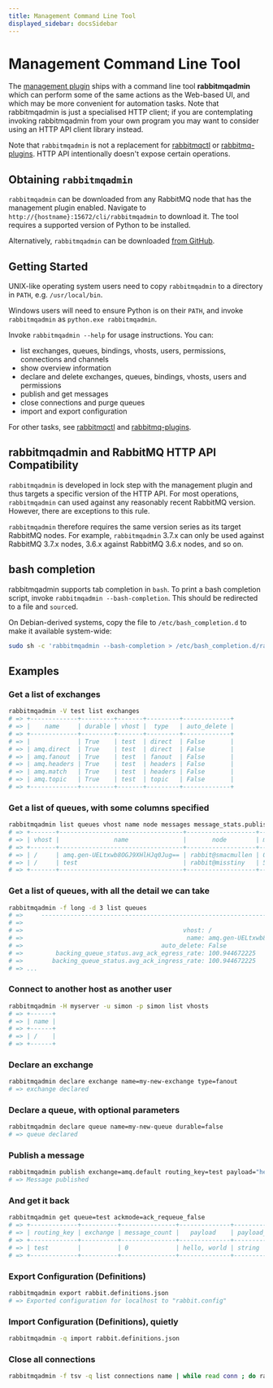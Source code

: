 ```yaml
---
title: Management Command Line Tool
displayed_sidebar: docsSidebar
---
```

<!--
Copyright (c) 2005-2025 Broadcom. All Rights Reserved. The term "Broadcom" refers to Broadcom Inc. and/or its subsidiaries.

All rights reserved. This program and the accompanying materials
are made available under the terms of the under the Apache License,
Version 2.0 (the "License”); you may not use this file except in compliance
with the License. You may obtain a copy of the License at

https://www.apache.org/licenses/LICENSE-2.0

Unless required by applicable law or agreed to in writing, software
distributed under the License is distributed on an "AS IS" BASIS,
WITHOUT WARRANTIES OR CONDITIONS OF ANY KIND, either express or implied.
See the License for the specific language governing permissions and
limitations under the License.
-->

# Management Command Line Tool

The [management plugin](./management) ships with a command line
tool **rabbitmqadmin** which can perform some of the same actions as the
Web-based UI, and which may be more convenient for automation tasks.
Note that rabbitmqadmin is just a specialised HTTP client;
if you are contemplating invoking rabbitmqadmin from your own program
you may want to consider using an HTTP API client library instead.

Note that `rabbitmqadmin` is not a replacement for [rabbitmqctl](./man/rabbitmqctl.8) or
[rabbitmq-plugins](./man/rabbitmq-plugins.8).
HTTP API intentionally doesn't expose certain operations.


## Obtaining `rabbitmqadmin`

`rabbitmqadmin` can be downloaded from any RabbitMQ node that has
the management plugin enabled. Navigate to `http://{hostname}:15672/cli/rabbitmqadmin` to download it.
The tool requires a supported version of Python to be installed.

Alternatively, `rabbitmqadmin` can be downloaded [from GitHub](https://raw.githubusercontent.com/rabbitmq/rabbitmq-server/v3.12.x/deps/rabbitmq_management/bin/rabbitmqadmin).


## Getting Started

UNIX-like operating system users need to copy `rabbitmqadmin` to a directory in `PATH`, e.g. `/usr/local/bin`.

Windows users will need to ensure Python is on their `PATH`, and invoke
`rabbitmqadmin` as `python.exe rabbitmqadmin`.

Invoke `rabbitmqadmin --help` for usage instructions. You can:

* list exchanges, queues, bindings, vhosts, users, permissions, connections and channels
* show overview information
* declare and delete exchanges, queues, bindings, vhosts, users and permissions
* publish and get messages
* close connections and purge queues
* import and export configuration

For other tasks, see [rabbitmqctl](./man/rabbitmqctl.8) and
[rabbitmq-plugins](./man/rabbitmq-plugins.8).


## rabbitmqadmin and RabbitMQ HTTP API Compatibility

`rabbitmqadmin` is developed in lock step with the management plugin and thus
targets a specific version of the HTTP API. For most operations, `rabbitmqadmin` can used
against any reasonably recent RabbitMQ version. However, there are exceptions to this rule.

`rabbitmqadmin` therefore requires the same version series as its target RabbitMQ nodes.
For example, `rabbitmqadmin` 3.7.x can only be used against RabbitMQ 3.7.x nodes, 3.6.x against RabbitMQ 3.6.x nodes,
and so on.


## bash completion

rabbitmqadmin supports tab completion in `bash`. To print a bash
completion script, invoke `rabbitmqadmin --bash-completion`.  This
should be redirected to a file and `source`d.

On Debian-derived
systems, copy the file to `/etc/bash_completion.d` to make it
available system-wide:

```bash
sudo sh -c 'rabbitmqadmin --bash-completion > /etc/bash_completion.d/rabbitmqadmin'
```

## Examples

### Get a list of exchanges

```bash
rabbitmqadmin -V test list exchanges
# => +-------------+---------+-------+---------+-------------+
# => |    name     | durable | vhost |  type   | auto_delete |
# => +-------------+---------+-------+---------+-------------+
# => |             | True    | test  | direct  | False       |
# => | amq.direct  | True    | test  | direct  | False       |
# => | amq.fanout  | True    | test  | fanout  | False       |
# => | amq.headers | True    | test  | headers | False       |
# => | amq.match   | True    | test  | headers | False       |
# => | amq.topic   | True    | test  | topic   | False       |
# => +-------------+---------+-------+---------+-------------+
```

### Get a list of queues, with some columns specified

```bash
rabbitmqadmin list queues vhost name node messages message_stats.publish_details.rate
# => +-------+----------------------------------+-------------------+----------+------------------------------------+
# => | vhost |               name               |       node        | messages | message_stats.publish_details.rate |
# => +-------+----------------------------------+-------------------+----------+------------------------------------+
# => | /     | amq.gen-UELtxwb8OGJ9XHlHJq0Jug== | rabbit@smacmullen | 0        | 100.985821591                      |
# => | /     | test                             | rabbit@misstiny   | 5052     | 100.985821591                      |
# => +-------+----------------------------------+-------------------+----------+------------------------------------+
```

### Get a list of queues, with all the detail we can take

```bash
rabbitmqadmin -f long -d 3 list queues
# =>     --------------------------------------------------------------------------------
# =>
# =>                                            vhost: /
# =>                                             name: amq.gen-UELtxwb8OGJ9XHlHJq0Jug==
# =>                                      auto_delete: False
# =>         backing_queue_status.avg_ack_egress_rate: 100.944672225
# =>        backing_queue_status.avg_ack_ingress_rate: 100.944672225
# => ...
```


### Connect to another host as another user

```bash
rabbitmqadmin -H myserver -u simon -p simon list vhosts
# => +------+
# => | name |
# => +------+
# => | /    |
# => +------+
```

### Declare an exchange

```bash
rabbitmqadmin declare exchange name=my-new-exchange type=fanout
# => exchange declared
```

### Declare a queue, with optional parameters

```bash
rabbitmqadmin declare queue name=my-new-queue durable=false
# => queue declared
```

### Publish a message

```bash
rabbitmqadmin publish exchange=amq.default routing_key=test payload="hello, world"
# => Message published
```

### And get it back

```bash
rabbitmqadmin get queue=test ackmode=ack_requeue_false
# => +-------------+----------+---------------+--------------+------------------+-------------+
# => | routing_key | exchange | message_count |   payload    | payload_encoding | redelivered |
# => +-------------+----------+---------------+--------------+------------------+-------------+
# => | test        |          | 0             | hello, world | string           | False       |
# => +-------------+----------+---------------+--------------+------------------+-------------+
```

### Export Configuration (Definitions)

```bash
rabbitmqadmin export rabbit.definitions.json
# => Exported configuration for localhost to "rabbit.config"
```

### Import Configuration (Definitions), quietly

```bash
rabbitmqadmin -q import rabbit.definitions.json
```

### Close all connections

```bash
rabbitmqadmin -f tsv -q list connections name | while read conn ; do rabbitmqadmin -q close connection name="${conn}" ; done
```
